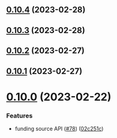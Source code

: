 ## [0.10.4](https://github.com/bcgov/nr-spar-oracle-api/compare/v0.10.3...v0.10.4) (2023-02-28)



## [0.10.3](https://github.com/bcgov/nr-spar-oracle-api/compare/v0.10.2...v0.10.3) (2023-02-28)



## [0.10.2](https://github.com/bcgov/nr-spar-oracle-api/compare/v0.10.1...v0.10.2) (2023-02-27)



## [0.10.1](https://github.com/bcgov/nr-spar-oracle-api/compare/v0.10.0...v0.10.1) (2023-02-27)



# [0.10.0](https://github.com/bcgov/nr-spar-oracle-api/compare/v0.9.10...v0.10.0) (2023-02-22)


### Features

* funding source API ([#78](https://github.com/bcgov/nr-spar-oracle-api/issues/78)) ([02c251c](https://github.com/bcgov/nr-spar-oracle-api/commit/02c251c50bb391db5dee66fe553c76b82b416504))



